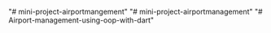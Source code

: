 "# mini-project-airportmangement" 
"# mini-project-airportmanagement" 
"# Airport-management-using-oop-with-dart" 
